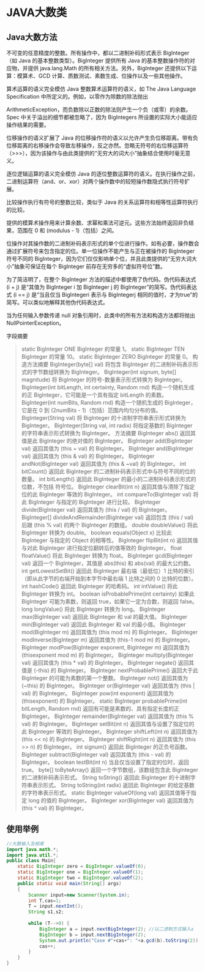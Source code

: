 # JAVA大数类

## Java大数方法

不可变的任意精度的整数。所有操作中，都以二进制补码形式表示 BigInteger（如 Java 的基本整数类型）。BigInteger 提供所有 Java 的基本整数操作符的对应物，并提供 java.lang.Math 的所有相关方法。另外，BigInteger 还提供以下运算：模算术、GCD 计算、质数测试、素数生成、位操作以及一些其他操作。

算术运算的语义完全模仿 Java 整数算术运算符的语义，如 The Java Language Specification 中所定义的。例如，以零作为除数的除法抛出

ArithmeticException，而负数除以正数的除法则产生一个负（或零）的余数。Spec 中关于溢出的细节都被忽略了，因为 BigIntegers 所设置的实际大小能适应操作结果的需要。

位移操作的语义扩展了 Java 的位移操作符的语义以允许产生负位移距离。带有负位移距离的右移操作会导致左移操作，反之亦然。忽略无符号的右位移运算符（>>>），因为该操作与由此类提供的“无穷大的词大小”抽象结合使用时毫无意义。

逐位逻辑运算的语义完全模仿 Java 的逐位整数运算符的语义。在执行操作之前，二进制运算符（and、or、xor）对两个操作数中的较短操作数隐式执行符号扩展。

比较操作执行有符号的整数比较，类似于 Java 的关系运算符和相等性运算符执行的比较。

提供的模算术操作用来计算余数、求幂和乘法可逆元。这些方法始终返回非负结果，范围在 0 和 (modulus - 1)（包括）之间。

位操作对其操作数的二进制补码表示形式的单个位进行操作。如有必要，操作数会通过扩展符号来包含指定的位。单一位操作不能产生与正在被操作的 BigInteger 符号不同的 BigInteger，因为它们仅仅影响单个位，并且此类提供的“无穷大词大小”抽象可保证在每个 BigInteger 前存在无穷多的“虚拟符号位”数。

为了简洁明了，在整个 BigInteger 方法的描述中都使用了伪代码。伪代码表达式 (i + j) 是“其值为 BigInteger i 加 BigInteger j 的 BigInteger”的简写。伪代码表达式 (i == j) 是“当且仅当 BigIntegeri 表示与 BigIntegerj 相同的值时，才为true”的简写。可以类似地解释其他伪代码表达式。

当为任何输入参数传递 null 对象引用时，此类中的所有方法和构造方法都将抛出 NullPointerException。  

字段摘要 
>static BigInteger ONE 
          BigInteger 的常量 1。 
static BigInteger TEN 
          BigInteger 的常量 10。 
static BigInteger ZERO 
          BigInteger 的常量 0。 
  构造方法摘要 
BigInteger(byte[] val) 
          将包含 BigInteger 的二进制补码表示形式的字节数组转换为 BigInteger。 
BigInteger(int signum, byte[] magnitude) 
          将 BigInteger 的符号-数量表示形式转换为 BigInteger。 
BigInteger(int bitLength, int certainty, Random rnd) 
          构造一个随机生成的正 BigInteger，它可能是一个具有指定 bitLength 的素数。 
BigInteger(int numBits, Random rnd) 
          构造一个随机生成的 BigInteger，它是在 0 到 (2numBits - 1)（包括）范围内均匀分布的值。 
BigInteger(String val) 
          将 BigInteger 的十进制字符串表示形式转换为 BigInteger。 
BigInteger(String val, int radix) 
          将指定基数的 BigInteger 的字符串表示形式转换为 BigInteger。 
  方法摘要 
 BigInteger abs() 
          返回其值是此 BigInteger 的绝对值的 BigInteger。 
 BigInteger add(BigInteger val) 
          返回其值为 (this + val) 的 BigInteger。 
 BigInteger and(BigInteger val) 
          返回其值为 (this & val) 的 BigInteger。 
 BigInteger andNot(BigInteger val) 
          返回其值为 (this & ~val) 的 BigInteger。 
 int bitCount() 
          返回此 BigInteger 的二进制补码表示形式中与符号不同的位的数量。 
 int bitLength() 
          返回此 BigInteger 的最小的二进制补码表示形式的位数，不包括 符号位。 
 BigInteger clearBit(int n) 
          返回其值与清除了指定位的此 BigInteger 等效的 BigInteger。 
 int compareTo(BigInteger val) 
          将此 BigInteger 与指定的 BigInteger 进行比较。 
 BigInteger divide(BigInteger val) 
          返回其值为 (this / val) 的 BigInteger。 
 BigInteger[] divideAndRemainder(BigInteger val) 
          返回包含 (this / val) 后跟 (this % val) 的两个 BigInteger 的数组。 
 double doubleValue() 
          将此 BigInteger 转换为 double。 
 boolean equals(Object x) 
          比较此 BigInteger 与指定的 Object 的相等性。 
 BigInteger flipBit(int n) 
          返回其值与对此 BigInteger 进行指定位翻转后的值等效的 BigInteger。 
 float floatValue() 
          将此 BigInteger 转换为 float。 
 BigInteger gcd(BigInteger val) 
          返回一个 BigInteger，其值是 abs(this) 和 abs(val) 的最大公约数。 
 int getLowestSetBit() 
          返回此 BigInteger 最右端（最低位）1 比特的索引（即从此字节的右端开始到本字节中最右端 1 比特之间的 0 比特的位数）。 
 int hashCode() 
          返回此 BigInteger 的哈希码。 
 int intValue() 
          将此 BigInteger 转换为 int。 
 boolean isProbablePrime(int certainty) 
          如果此 BigInteger 可能为素数，则返回 true，如果它一定为合数，则返回 false。 
 long longValue() 
          将此 BigInteger 转换为 long。 
 BigInteger max(BigInteger val) 
          返回此 BigInteger 和 val 的最大值。 
 BigInteger min(BigInteger val) 
          返回此 BigInteger 和 val 的最小值。 
 BigInteger mod(BigInteger m) 
          返回其值为 (this mod m) 的 BigInteger。 
 BigInteger modInverse(BigInteger m) 
          返回其值为 (this-1 mod m) 的 BigInteger。 
 BigInteger modPow(BigInteger exponent, BigInteger m) 
          返回其值为 (thisexponent mod m) 的 BigInteger。 
 BigInteger multiply(BigInteger val) 
          返回其值为 (this * val) 的 BigInteger。 
 BigInteger negate() 
          返回其值是 (-this) 的 BigInteger。 
 BigInteger nextProbablePrime() 
          返回大于此 BigInteger 的可能为素数的第一个整数。 
 BigInteger not() 
          返回其值为 (~this) 的 BigInteger。 
 BigInteger or(BigInteger val) 
          返回其值为 (this | val) 的 BigInteger。 
 BigInteger pow(int exponent) 
          返回其值为 (thisexponent) 的 BigInteger。 
static BigInteger probablePrime(int bitLength, Random rnd) 
          返回有可能是素数的、具有指定长度的正 BigInteger。 
 BigInteger remainder(BigInteger val) 
          返回其值为 (this % val) 的 BigInteger。 
 BigInteger setBit(int n) 
          返回其值与设置了指定位的此 BigInteger 等效的 BigInteger。 
 BigInteger shiftLeft(int n) 
          返回其值为 (this << n) 的 BigInteger。 
 BigInteger shiftRight(int n) 
          返回其值为 (this >> n) 的 BigInteger。 
 int signum() 
          返回此 BigInteger 的正负号函数。 
 BigInteger subtract(BigInteger val) 
          返回其值为 (this - val) 的 BigInteger。 
 boolean testBit(int n) 
          当且仅当设置了指定的位时，返回 true。 
 byte[] toByteArray() 
          返回一个字节数组，该数组包含此 BigInteger 的二进制补码表示形式。 
 String toString() 
          返回此 BigInteger 的十进制字符串表示形式。 
 String toString(int radix) 
          返回此 BigInteger 的给定基数的字符串表示形式。 
static BigInteger valueOf(long val) 
          返回其值等于指定 long 的值的 BigInteger。 
 BigInteger xor(BigInteger val) 
          返回其值为 (this ^ val) 的 BigInteger。 

## 使用举例
```java
//大数输入及相乘
import java.math.*;
import java.util.*;
public class Main{
	static BigInteger zero = BigInteger.valueOf(0);
	static BigInteger one = BigInteger.valueOf(1);
	static BigInteger two = BigInteger.valueOf(2);
    public static void main(String[] args)
    {
        Scanner input=new Scanner(System.in);	
        int T,cas=1;
        T = input.nextInt();
        String s1,s2;
        
        while (T-->0) {
			BigInteger a = input.nextBigInteger(2);	//以二进制方式输入a
			BigInteger b = input.nextBigInteger(2);
			System.out.println("Case #"+cas+": "+a.gcd(b).toString(2));
			cas++;
		}   
    }
}
```